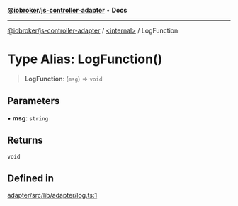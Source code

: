[**@iobroker/js-controller-adapter**](../../README.md) • **Docs**

***

[@iobroker/js-controller-adapter](../../globals.md) / [\<internal\>](../README.md) / LogFunction

# Type Alias: LogFunction()

> **LogFunction**: (`msg`) => `void`

## Parameters

• **msg**: `string`

## Returns

`void`

## Defined in

[adapter/src/lib/adapter/log.ts:1](https://github.com/ioBroker/ioBroker.js-controller/blob/93db56665248b4cd78a78e2bab0647c80d6ccf9f/packages/adapter/src/lib/adapter/log.ts#L1)
